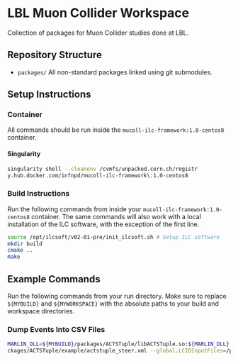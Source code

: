 # LBL Muon Collider Workspace

Collection of packages for Muon Collider studies done at LBL.

## Repository Structure
- `packages/` All non-standard packages linked using git submodules.

## Setup Instructions

### Container
All commands should be run inside the `mucoll-ilc-framework:1.0-centos8` container.

#### Singularity
```bash
singularity shell --cleanenv /cvmfs/unpacked.cern.ch/registr  
y.hub.docker.com/infnpd/mucoll-ilc-framework\:1.0-centos8
```

### Build Instructions
Run the following commands from inside your `mucoll-ilc-framework:1.0-centos8` container. The same commands will also work with a local installation of the ILC software, with the exception of the first line.
```bash
source /opt/ilcsoft/v02-01-pre/init_ilcsoft.sh # Setup ILC software
mkdir build
cmake ..
make
```

## Example Commands

Run the following commands from your run directory. Make sure to replace `${MYBUILD}` and `${MYWORKSPACE}` with the absolute paths to your build and workspace directories.

### Dump Events Into CSV Files
```bash
MARLIN_DLL=${MYBUILD}/packages/ACTSTuple/libACTSTuple.so:${MARLIN_DLL} Marlin ${MYWORKSPACE}/pa  
ckages/ACTSTuple/example/actstuple_steer.xml --global.LCIOInputFiles=/path/to/events.slcio
```